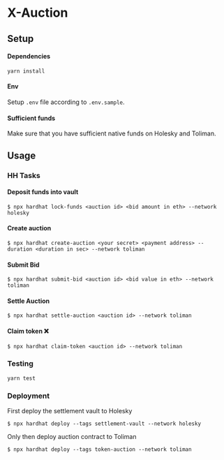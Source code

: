 # X-Auction 

## Setup 
#### Dependencies
```
yarn install
```

#### Env
Setup `.env` file according to `.env.sample`.

#### Sufficient funds
Make sure that you have sufficient native funds on Holesky and Toliman.

## Usage 
### HH Tasks

#### Deposit funds into vault
```
$ npx hardhat lock-funds <auction id> <bid amount in eth> --network holesky
```

#### Create auction
```
$ npx hardhat create-auction <your secret> <payment address> --duration <duration in sec> --network toliman
````

#### Submit Bid
```
$ npx hardhat submit-bid <auction id> <bid value in eth> --network toliman
```

#### Settle Auction
```
$ npx hardhat settle-auction <auction id> --network toliman
```

#### Claim token ❌
```
$ npx hardhat claim-token <auction id> --network toliman
```

### Testing 
```
yarn test
```

### Deployment

First deploy the settlement vault to Holesky
```
$ npx hardhat deploy --tags settlement-vault --network holesky
```
Only then deploy auction contract to Toliman
```
$ npx hardhat deploy --tags token-auction --network toliman
```
